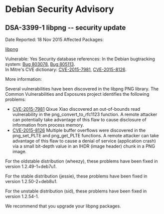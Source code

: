 
Debian Security Advisory
========================


DSA-3399-1 libpng -- security update
------------------------------------



Date Reported:
18 Nov 2015
Affected Packages:

[libpng](https://packages.debian.org/src:libpng)

Vulnerable:
Yes
Security database references:
In the Debian bugtracking system: [Bug 803078](https://bugs.debian.org/cgi-bin/bugreport.cgi?bug=803078), [Bug 805113](https://bugs.debian.org/cgi-bin/bugreport.cgi?bug=805113).  
In Mitre's CVE dictionary: [CVE-2015-7981](https://security-tracker.debian.org/tracker/CVE-2015-7981), [CVE-2015-8126](https://security-tracker.debian.org/tracker/CVE-2015-8126).  

More information:

Several vulnerabilities have been discovered in the libpng PNG library.
The Common Vulnerabilities and Exposures project identifies the
following problems:


* [CVE-2015-7981](https://security-tracker.debian.org/tracker/CVE-2015-7981)
Qixue Xiao discovered an out-of-bounds read vulnerability in the
 png\_convert\_to\_rfc1123 function. A remote attacker can potentially
 take advantage of this flaw to cause disclosure of information from
 process memory.
* [CVE-2015-8126](https://security-tracker.debian.org/tracker/CVE-2015-8126)
Multiple buffer overflows were discovered in the png\_set\_PLTE and
 png\_get\_PLTE functions. A remote attacker can take advantage of this
 flaw to cause a denial of service (application crash) via a small
 bit-depth value in an IHDR (image header) chunk in a PNG image.


For the oldstable distribution (wheezy), these problems have been fixed
in version 1.2.49-1+deb7u1.


For the stable distribution (jessie), these problems have been fixed in
version 1.2.50-2+deb8u1.


For the unstable distribution (sid), these problems have been fixed in
version 1.2.54-1.


We recommend that you upgrade your libpng packages.





